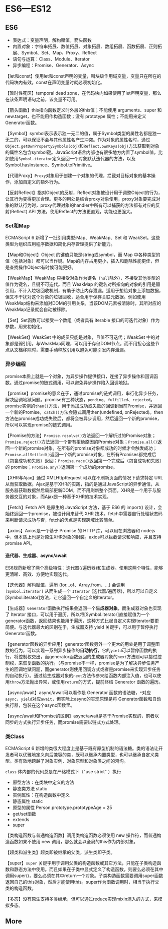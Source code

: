 # ES6—ES12

## ES6

- 表达式：变量声明，解构赋值，箭头函数
- 内置对象：字符串拓展、数值拓展、对象拓展、数组拓展、函数拓展、正则拓展、Symbol、Set、Map、Proxy、Reflect
- 语句与运算：Class、Module、Iterator
- 异步编程：Promise、Generator、Async

【let和const】使用let和const声明的变量，叫块级作用域变量，变量只在所在的代码块内有效。const在声明变量时就必须初始化。

【暂时性死区】temporal dead zone，在代码块内如果使用了let声明变量，那么在该条声明语句之前，该变量不可用。

【箭头函数】this指向函数定义时外层的this值；不能使用 arguments、super 和 new.target，也不能用作构造函数；没有 prototype 属性；不能用来定义Generator函数。

【Symbol】symbol表示表示独一无二的值，属于Symbol类型的属性名都是独一无二的，可以保证不会与其他属性名产生冲突。作为对象的属性名时，通过`Object.getOwnPropertySymbols(obj)`和`Reflect.ownKeys(obj)`方法获取到对象的属性名包含symbol键。JavaScript语言内部也有很多地方内置了symbol值，比如使用`Symbol.iterator`定义返回一个对象默认迭代器的方法，以及Symbol.hasInstance、Symbol.toPrimitive。

【代理Proxy】`Proxy`对象用于创建一个对象的代理，拦截对目标对象的基本操作，添加自定义的额外行为。

【反射Reflect】指对Object的反射，Reflect对象被设计用于调整Object的行为，让其行为变得更加合理。更多的用处是结合proxy对象使用，proxy对象要完成对象的默认行为时，proxy代理对象的handler中所有可以捕获的方法都有对应的反射(Reflect) API 方法，使用Reflect的方法更直观，功能也更强大。

### Set和Map

ECMAScript 6 新增了一批引用类型:Map、WeakMap、Set 和 WeakSet。这些类型为组织应用程序数据和简化内存管理提供了新能力。

【Map和Object】Object 的键值只能是string或symbol，而 Map 中各种类型的值（包括对象）都可以当作键。Map的内存占用更小，插入和删除性能更佳，但是查找操作Object有时候可能更好。

【WeakMap】WeakMap 只接受对象作为键名（`null`除外），不接受其他类型的值作为键名，且键不可迭代。而且 WeakMap 的键名对所指向的对象的引用是弱引用，不计入垃圾回收机制，有助于防止内存泄漏。适用于想给对象上添加数据，但又不干扰对这个对象的垃圾回收，适合用于保存关联元数据。例如使用WeakMap结构来添加对DOM的引用关系，当该DOM元素被清除时，其所对应的WeakMap记录就会自动被移除。

【Set】Set函数可以接受一个数组（或者具有 iterable 接口的可迭代对象）作为参数，用来初始化。

【WeekSet】WeakSet 中的成员只能是对象，且值不可迭代；WeakSet 中的对象都是弱引用。与WeakMap同理，可以用于存储DOM节点，而不用担心这些节点从文档移除时，需要手动释放引用以避免可能引发内存泄漏。

### 异步编程

promise本质上就是一个对象，为异步操作提供接口，连接了异步操作和回调函数。通过promise的链式调用，可以避免异步操作陷入回调地狱。

【promise】promise的意义在于，通过promise的链式调用，串行化异步任务，解决回调地狱问题。promise有三种状态，`pending`、`fulfilled`、`rejected`。promise实例的`then()`方法，用于添加成功或失败的回调到当前Promise，并返回一个新的Promise，`catch()`方法会隐式调用then(undefined, onRejected)。then方法在promise成功或失败后，都将会被异步调用，然后返回一个新的promise，所以可以实现promise的链式调用。

【Promise的方法】`Promise.resolve()`方法返回一个解析过的Promise对象；`Promise.reject()`方法返回一个带有拒绝原因的Promise对象；`Promise.all()`返回一个新的promise对象，在所有的promise对象都成功的时候才会触发成功；`Promise.allSettled()`返回一个新的promise对象，在所有Promises都完成后（包含成功和失败）返回；`Promise.race()`返回第一个完成后（包含成功和失败）的 promise；`Promise.any()`返回第一个成功的promise。

【XHR与Ajax】通过 XMLHttpRequest 可以在不刷新页面的情况下请求特定 URL 从而获取数据。Ajax是基于XHR的实践，指的是通过JavaScript的异步通信，从服务器获取数据然后局部更新DOM，而不用刷新整个页面。XHR是一个用于与服务器交互的对象，而Ajax是一种基于XHR的技术实现。

【Fetch】Fetch API 是原生的 JavaScript 方法，基于 ES6 的 import() 设计，会始终返回一个promise，被设计用来替代 XHR 技术。fetch中需要自行处理状态码来判断请求成功与否，fetch的优点是实现跨域比较简单。

【axios】Axios是一个基于 Promise 的 HTTP 库，可以用在浏览器和 nodejs 中，但本质上也是对原生XHR对象的封装。axios可以拦截请求和响应，并且支持 promise API。

#### 迭代器、生成器、async/await

ES6规范新增了两个高级特性：迭代器(/遍历器)和生成器。使用这两个特性，能够更清晰、高效、方便地实现迭代。

【迭代器】解构赋值、遍历 (for...of、Array.from、…) 会调用 `[Symbol.iterator]` 从而生成一个 `Iterator` (迭代器/遍历器)，所以可以自定义[Symbol.iterator]方法，让它返回一个自定义的Iterator。

【生成器】`Generator`函数执行结果会返回一个**生成器对象**，而生成器对象也实现了 Iterator 接口，可以用于遍历。所以将[Symbol.iterator]直接赋值为一个generator函数，返回结果也能用于遍历，这种方式比起自定义实现Iterator要更简便。与迭代器最大的区别在于，生成器支持 yield 关键字，可以用于暂停执行Generator函数。

【generator函数的异步应用】generator函数另外一个更大的用处是用于调整函数的行为，可以实现一系列异步操作的**自动执行**，它的`yield`可以暂停函数的执行，将控制权交出，而generator函数返回的生成器对象的`next`方法则可以接过控制权，来恢复函数的执行。（与promise不一样，promise是为了解决异步任务产生的回调地狱问题，而generator则使用回调方式或者是promise来实现异步任务的自动执行）。通过给生成器对象的`next`方法传参来给函数内部注入值，也可以使用`throw`方法抛出异常，或使用`return`的方式，提前终结 Generator 函数的遍历。

【async/await】async/await可以看作是 Generator 函数的语法糖，`*`对应`async`，`yield`对应`await`，但实际上async的实现原理是将 Generator函数和自动执行器，包装在这个async函数里。

【async/await和Promise的区别】async/await是基于Promise实现的，前者以同步的方式执行异步任务，而promise需要以链式方式处理。

### 类Class

ECMAScript 6 新增的类很大程度上是基于既有原型机制的语法糖。类的语法让开发者可以优雅地定义向后兼容的类，既可以继承内置类型，也可以继承自定义类型。类有效地跨越了对象实例、对象原型和对象类之间的鸿沟。

`class` 体内部的代码总是在严格模式下（"use strict" ）执行

- 原型方法：在类块中定义的方法
- 静态类方法 static
- 实例属性：在构造函数中定义
- 静态属性 static
- 原型的属性 Person.prototype.prototypeAge = 25
- get/set函数
- extends
- super

【类构造函数与普通构造函数】调用类构造函数必须使用 new 操作符，而普通构造函数如果不使用 new 调用，那么就会以全局的this作为内部对象。

【超类和派生类】超类即被继承的父类，派生类即子类。

【super】`super` 关键字用于调用父类的构造函数或其它方法，只能在子类构造函数和静态方法中使用。而且如果在子类中显式定义了构造函数，则要么必须在其中调用super()，要么必须在其中return一个对象。子类构造函数需要调用super函数返回自己的this对象，然后才能使用this。super作为函数调用时，相当于执行父类的构造函数。

【多态】没有原生支持多类继承，但可以通过reduce实现mixin混入的方式，来模拟多态。

## More
